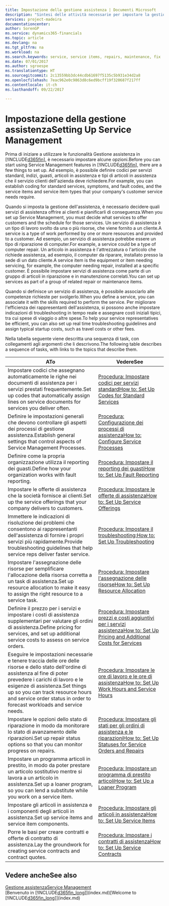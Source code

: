 ```yaml
---
title: Impostazione della gestione assistenza | Documenti Microsoft
description: "Sintesi delle attività necessarie per impostare la gestione dell'assistenza adattandola al modo in cui le organizzazioni gestiscono i propri servizi."
services: project-madeira
documentationcenter: 
author: SorenGP
ms.service: dynamics365-financials
ms.topic: article
ms.devlang: na
ms.tgt_pltfrm: na
ms.workload: na
ms.search.keywords: service, service items, repairs, maintenance, fix
ms.date: 07/01/2017
ms.author: sgroespe
ms.translationtype: HT
ms.sourcegitcommit: 2c13559bb3dc44cdb61697f5135c5b931e34d2a8
ms.openlocfilehash: 7eac962e0c9863d8c6ed9bcff19f320687f217ff
ms.contentlocale: it-ch
ms.lasthandoff: 09/22/2017

---
```


# <a name="setting-up-service-management"></a><span data-ttu-id="07342-103">Impostazione della gestione assistenza</span><span class="sxs-lookup"><span data-stu-id="07342-103">Setting Up Service Management</span></span>
<span data-ttu-id="07342-104">Prima di iniziare a utilizzare le funzionalità Gestione assistenza in [!INCLUDE[d365fin](includes/d365fin_md.md)], è necessario impostare alcune opzioni.</span><span class="sxs-lookup"><span data-stu-id="07342-104">Before you can start using Service Management features in [!INCLUDE[d365fin](includes/d365fin_md.md)], there are a few things to set up.</span></span> <span data-ttu-id="07342-105">Ad esempio, è possibile definire codici per servizi standard, indizi, guasti, articoli in assistenza e tipi di articoli in assistenza che il servizio clienti dell'azienda deve richiedere.</span><span class="sxs-lookup"><span data-stu-id="07342-105">For example, you can establish coding for standard services, symptoms, and fault codes, and the service items and service item types that your company's customer service needs require.</span></span>  

<span data-ttu-id="07342-106">Quando si imposta la gestione dell'assistenza, è necessario decidere quali servizi di assistenza offrire ai clienti e pianificarli di conseguenza.</span><span class="sxs-lookup"><span data-stu-id="07342-106">When you set up Service Management, you must decide what services to offer customers and the schedule for those services.</span></span> <span data-ttu-id="07342-107">Un servizio di assistenza è un tipo di lavoro svolto da una o più risorse, che viene fornito a un cliente.</span><span class="sxs-lookup"><span data-stu-id="07342-107">A service is a type of work performed by one or more resources and provided to a customer.</span></span> <span data-ttu-id="07342-108">Ad esempio, un servizio di assistenza potrebbe essere un tipo di riparazione di computer.</span><span class="sxs-lookup"><span data-stu-id="07342-108">For example, a service could be a type of computer repair.</span></span> <span data-ttu-id="07342-109">Un articolo in assistenza è l'attrezzatura o l'articolo che richiede assistenza, ad esempio, il computer da riparare, installato presso la sede di un dato cliente.</span><span class="sxs-lookup"><span data-stu-id="07342-109">A service item is the equipment or item needing servicing, for example, the computer needing repair, installed at a specific customer.</span></span> <span data-ttu-id="07342-110">È possibile impostare servizi di assistenza come parte di un gruppo di articoli in riparazione e in manutenzione correlati.</span><span class="sxs-lookup"><span data-stu-id="07342-110">You can set up services as part of a group of related repair or maintenance items.</span></span>  
  
<span data-ttu-id="07342-111">Quando si definisce un servizio di assistenza, è possibile associarlo alle competenze richieste per svolgerlo.</span><span class="sxs-lookup"><span data-stu-id="07342-111">When you define a service, you can associate it with the skills required to perform the service.</span></span> <span data-ttu-id="07342-112">Per migliorare l'efficienza dei rappresentanti dell'assistenza, si possono anche impostare indicazioni di troubleshooting in tempo reale e assegnare costi iniziali tipici, tra cui spese di viaggio o altre spese.</span><span class="sxs-lookup"><span data-stu-id="07342-112">To help your service representatives be efficient, you can also set up real time troubleshooting guidelines and assign typical startup costs, such as travel costs or other fees.</span></span>  

<span data-ttu-id="07342-113">Nella tabella seguente viene descritta una sequenza di task, con collegamenti agli argomenti che li descrivono.</span><span class="sxs-lookup"><span data-stu-id="07342-113">The following table describes a sequence of tasks, with links to the topics that describe them.</span></span>  
  
| <span data-ttu-id="07342-114">A</span><span class="sxs-lookup"><span data-stu-id="07342-114">To</span></span> | <span data-ttu-id="07342-115">Vedere</span><span class="sxs-lookup"><span data-stu-id="07342-115">See</span></span> |
| --- | --- |
| <span data-ttu-id="07342-116">Impostare codici che assegnano automaticamente le righe nei documenti di assistenza per i servizi prestati frequentemente.</span><span class="sxs-lookup"><span data-stu-id="07342-116">Set up codes that automatically assign lines on service documents for services you deliver often.</span></span> |[<span data-ttu-id="07342-117">Procedura: Impostare codici per servizi standard</span><span class="sxs-lookup"><span data-stu-id="07342-117">How to: Set Up Codes for Standard Services</span></span>](service-how-setup-service-coding.md)|
| <span data-ttu-id="07342-118">Definire le impostazioni generali che devono controllare gli aspetti dei processi di gestione assistenza.</span><span class="sxs-lookup"><span data-stu-id="07342-118">Establish general settings that control aspects of Service Management Processes.</span></span>|[<span data-ttu-id="07342-119">Procedura: Configurazione dei processi di assistenza</span><span class="sxs-lookup"><span data-stu-id="07342-119">How to: Configure Service Processes</span></span>](service-setup-service-processes.md)|
| <span data-ttu-id="07342-120">Definire come la propria organizzazione utilizza il reporting dei guasti.</span><span class="sxs-lookup"><span data-stu-id="07342-120">Define how your organization works with fault reporting.</span></span> |[<span data-ttu-id="07342-121">Procedura: Impostare il reporting dei guasti</span><span class="sxs-lookup"><span data-stu-id="07342-121">How to: Set Up Fault Reporting</span></span>](service-how-setup-fault-reporting.md) |
| <span data-ttu-id="07342-122">Impostare le offerte di assistenza che la società fornisce ai clienti.</span><span class="sxs-lookup"><span data-stu-id="07342-122">Set up the service offerings that your company delivers to customers.</span></span>|[<span data-ttu-id="07342-123">Procedura: Impostare le offerte di assistenza</span><span class="sxs-lookup"><span data-stu-id="07342-123">How to: Set Up Service Offerings</span></span>](service-how-setup-service-offerings.md)|
| <span data-ttu-id="07342-124">Immettere le indicazioni di risoluzione dei problemi che consentono ai rappresentanti dell'assistenza di fornire i propri servizi più rapidamente.</span><span class="sxs-lookup"><span data-stu-id="07342-124">Provide troubleshooting guidelines that help service reps deliver faster service.</span></span> |[<span data-ttu-id="07342-125">Procedura: Impostare il troubleshooting:</span><span class="sxs-lookup"><span data-stu-id="07342-125">How to: Set Up Troubleshooting</span></span>](service-how-setup-troubleshooting.md) |
| <span data-ttu-id="07342-126">Impostare l'assegnazione delle risorse per semplificare l'allocazione della risorsa corretta a un task di assistenza.</span><span class="sxs-lookup"><span data-stu-id="07342-126">Set up resource allocation to make it easy to assign the right resource to a service task.</span></span> |[<span data-ttu-id="07342-127">Procedura: Impostare l'assegnazione delle risorse</span><span class="sxs-lookup"><span data-stu-id="07342-127">How to: Set Up Resource Allocation</span></span>](service-how-setup-resource-allocation.md) |
| <span data-ttu-id="07342-128">Definire il prezzo per i servizi e impostare i costi di assistenza supplementari per valutare gli ordini di assistenza.</span><span class="sxs-lookup"><span data-stu-id="07342-128">Define pricing for services, and set up additional service costs to assess on service orders.</span></span> |[<span data-ttu-id="07342-129">Procedura: Impostare prezzi e costi aggiuntivi per i servizi assistenza</span><span class="sxs-lookup"><span data-stu-id="07342-129">How to: Set Up Pricing and Additional Costs for Services</span></span>](service-how-setup-service-costs-pricing.md)|
| <span data-ttu-id="07342-130">Eseguire le impostazioni necessarie e tenere traccia delle ore delle risorse e dello stato dell'ordine di assistenza al fine di poter prevedere i carichi di lavoro e le esigenze di assistenza.</span><span class="sxs-lookup"><span data-stu-id="07342-130">Set things up so you can track resource hours and service order status in order to forecast workloads and service needs.</span></span>|[<span data-ttu-id="07342-131">Procedura: Impostare le ore di lavoro e le ore di assistenza</span><span class="sxs-lookup"><span data-stu-id="07342-131">How to: Set Up Work Hours and Service Hours</span></span>](service-how-setup-work-service-hours.md)|
| <span data-ttu-id="07342-132">Impostare le opzioni dello stato di riparazione in modo da monitorare lo stato di avanzamento delle riparazioni.</span><span class="sxs-lookup"><span data-stu-id="07342-132">Set up repair status options so that you can monitor progress on repairs.</span></span> | [<span data-ttu-id="07342-133">Procedura: Impostare gli stati per gli ordini di assistenza e le riparazioni</span><span class="sxs-lookup"><span data-stu-id="07342-133">How to: Set Up Statuses for Service Orders and Repairs</span></span>](service-order-repair-status.md)|
| <span data-ttu-id="07342-134">Impostare un programma articoli in prestito, in modo da poter prestare un articolo sostitutivo mentre si lavora a un articolo in assistenza.</span><span class="sxs-lookup"><span data-stu-id="07342-134">Set up a loaner program, so you can lend a substitute while you work on a service item.</span></span> |[<span data-ttu-id="07342-135">Procedura: Impostare un programma di prestito articoli</span><span class="sxs-lookup"><span data-stu-id="07342-135">How to: Set Up a Loaner Program</span></span>](service-how-setup-loaner-program.md) |
| <span data-ttu-id="07342-136">Impostare gli articoli in assistenza e i componenti degli articoli in assistenza.</span><span class="sxs-lookup"><span data-stu-id="07342-136">Set up service items and service item components.</span></span> |[<span data-ttu-id="07342-137">Procedura: Impostare gli articoli in assistenza</span><span class="sxs-lookup"><span data-stu-id="07342-137">How to: Set Up Service Items</span></span>](service-how-setup-service-items.md) |
| <span data-ttu-id="07342-138">Porre le basi per creare contratti e offerte di contratto di assistenza.</span><span class="sxs-lookup"><span data-stu-id="07342-138">Lay the groundwork for creating service contracts and contract quotes.</span></span> |[<span data-ttu-id="07342-139">Procedura: Impostare i contratti di assistenza</span><span class="sxs-lookup"><span data-stu-id="07342-139">How to: Set Up Service Contracts</span></span>](service-how-setup-service-contracts.md) |

## <a name="see-also"></a><span data-ttu-id="07342-140">Vedere anche</span><span class="sxs-lookup"><span data-stu-id="07342-140">See also</span></span>
[<span data-ttu-id="07342-141">Gestione assistenza</span><span class="sxs-lookup"><span data-stu-id="07342-141">Service Management</span></span>](service-service.md)  
<span data-ttu-id="07342-142">[Benvenuto in [!INCLUDE[d365fin_long](includes/d365fin_long_md.md)]](index.md)</span><span class="sxs-lookup"><span data-stu-id="07342-142">[Welcome to [!INCLUDE[d365fin_long](includes/d365fin_long_md.md)]](index.md)</span></span>  

